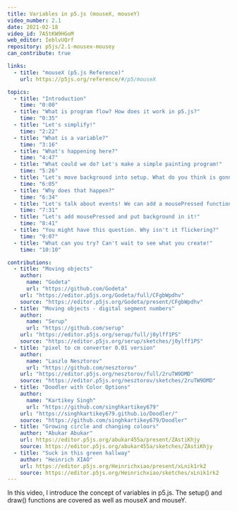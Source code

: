```yaml
---
title: Variables in p5.js (mouseX, mouseY)
video_number: 2.1
date: 2021-02-18
video_id: 7A5tKW9HGoM
web_editor: IeblvUQrf
repository: p5js/2.1-mousex-mousey
can_contribute: true

links:
  - title: "mouseX (p5.js Reference)"
    url: https://p5js.org/reference/#/p5/mouseX

topics:
  - title: "Introduction"
    time: "0:00"
  - title: "What is program flow? How does it work in p5.js?"
    time: "0:35"
  - title: "Let's simplify!"
    time: "2:22"
  - title: "What is a variable?"
    time: "3:16"
  - title: "What's happening here?"
    time: "4:47"
  - title: "What could we do? Let's make a simple painting program!"
    time: "5:26"
  - title: "Let's move background into setup. What do you think is gonna happen?"
    time: "6:05"
  - title: "Why does that happen?"
    time: "6:34"
  - title: "Let's talk about events! We can add a mousePressed function."
    time: "7:31"
  - title: "Let's add mousePressed and put background in it!"
    time: "8:41"
  - title: "You might have this question. Why isn't it flickering?"
    time: "9:07"
  - title: "What can you try? Can't wait to see what you create!"
    time: "10:10"

contributions:
  - title: "Moving objects"
    author:
      name: "Godeta"
      url: "https://github.com/Godeta"
    url: "https://editor.p5js.org/Godeta/full/CFgbWpdhv"
    source: "https://editor.p5js.org/Godeta/present/CFgbWpdhv"
  - title: "Moving objects - digital segment numbers"
    author:
      name: "Serup"
      url: "https://github.com/serup"
    url: "https://editor.p5js.org/serup/full/j0ylff1PS"
    source: "https://editor.p5js.org/serup/sketches/j0ylff1PS"
  - title: "pixel to cm converter 0.01 version"
    author:
      name: "Laszlo Nesztorov"
      url: "https://github.com/nesztorov"
    url: "https://editor.p5js.org/nesztorov/full/2ruTW9DMD"
    source: "https://editor.p5js.org/nesztorov/sketches/2ruTW9DMD"
  - title: "Doodler with Color Options"
    author:
      name: "Kartikey Singh"
      url: "https://github.com/singhkartikey679"
    url: "https://singhkartikey679.github.io/Doodler/"
    source: "https://github.com/singhkartikey679/Doodler"
  - title: "Growing circle and changing colours"
    author: "Abukar Abukar"
    url: https://editor.p5js.org/abukar455a/present/ZAstiKhjy
    source: https://editor.p5js.org/abukar455a/sketches/ZAstiKhjy
  - title: "Suck in this green hallway"
    author: "Heinrich XIAO"
    url: https://editor.p5js.org/Heinrichxiao/present/xLnik1rk2
    source: https://editor.p5js.org/Heinrichxiao/sketches/xLnik1rk2
---
```


In this video, I introduce the concept of variables in p5.js. The setup() and draw() functions are covered as well as mouseX and mouseY.

